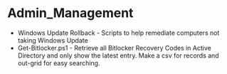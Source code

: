 # Admin_Management
* Windows Update Rollback - Scripts to help remediate computers not taking Windows Update
* Get-Bitlocker.ps1 - Retrieve all Bitlocker Recovery Codes in Active Directory and only show the latest entry. Make a csv for records and out-grid for easy searching.
